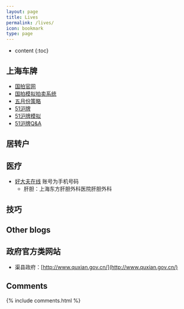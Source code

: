 ```yaml
---
layout: page
title: Lives
permalink: /lives/
icon: bookmark
type: page
---
```


* content
{:toc}

##  上海车牌
* [国拍官网](http://www.alltobid.com/)
* [国拍模拟拍卖系统](http://test.alltobid.com/moni/gerenlogin.html)
* [五月份策略](https://mp.weixin.qq.com/s/vVrXUWpgokwTY8GrdLAH8A)
* [51沪牌](http://51hupai.org/How-to)
* [51沪牌模拟](http://moni.51hupai.org/)
* [51沪牌Q&A](http://51hupai.org/help/QA/you-have-to-know#duiqi)

##  居转户

##  医疗
* [好大夫在线](https://www.haodf.com/) 账号为手机号码
    * 肝胆：上海东方肝胆外科医院肝胆外科

## 技巧

## Other blogs
## 政府官方类网站
* 渠县政府：[http://www.quxian.gov.cn/](http://www.quxian.gov.cn/)

## Comments

{% include comments.html %}
